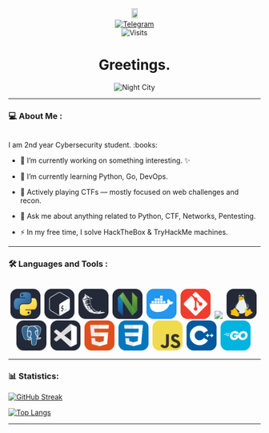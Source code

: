 <div align="center" class="Header">
  <img src="https://i.pinimg.com/736x/45/74/22/4574220bdb8ec123f1443478b98b733c.jpg" width="15%" height="15%"/><br/>
</div>
<div align="center" class="Contact">
<a href="https://t.me/pxtassium0"><img src="https://img.shields.io/badge/Telegram-008cf0?style=for-the-badge&logo=telegram&logoColor=white" alt="Telegram"/></a>
</div>
<div align="center">
  <img src="https://komarev.com/ghpvc/?username=Qurclinc&style=flat-square&color=blue" alt="Visits"/>
</div>

<div align="center"><b><h1>Greetings.</h1></b></div>

<div align="center">
  <img src="https://i.pinimg.com/originals/9e/bc/54/9ebc549a09fbda098d4dbb388362306c.jpg" alt="Night City" width="55%" height="55%"/>
  <!-- <img src="https://media4.giphy.com/media/v1.Y2lkPTc5MGI3NjExaG1jNmk4YTVocGJuZnZ4eHY3cWM0Y2hmcmxsbG1kbjc4YWx6YzBmbiZlcD12MV9pbnRlcm5hbF9naWZfYnlfaWQmY3Q9Zw/kjETcOXKdbYLS/giphy.gif" width="25%" height="25%"/> -->
  <!-- <img src="https://media3.giphy.com/media/v1.Y2lkPTc5MGI3NjExc3ZpMjI4aWtqOXl3Y21zbHhzdzU5Y3RxZXR3YnV5cDN6NnA4cHlubSZlcD12MV9pbnRlcm5hbF9naWZfYnlfaWQmY3Q9Zw/ggK04fdPVARRtH8w7G/giphy.gif"/> -->
</div>

---

### :computer: About Me :

<br/>
I am 2nd year Cybersecurity student. :books:
<br/>

- :telescope: I’m currently working on something interesting. :sparkles:

- :seedling: I’m currently learning Python, Go, DevOps.

- :mag_right: Actively playing CTFs — mostly focused on web challenges and recon.

- :speech_balloon: Ask me about anything related to Python, CTF, Networks, Pentesting. 

- :zap: In my free time, I solve HackTheBox & TryHackMe machines.

---

### :hammer_and_wrench: Languages and Tools :
<br/>
<div align="center">
  <img src="https://github.com/tandpfun/skill-icons/raw/main/icons/Python-Dark.svg" height="60" />&nbsp;
  <img src="https://github.com/tandpfun/skill-icons/raw/main/icons/Bash-Dark.svg" height="60" />&nbsp;
  <img src="https://github.com/tandpfun/skill-icons/raw/main/icons/Flask-Dark.svg" height="60" />&nbsp;
  <img src="https://github.com/tandpfun/skill-icons/raw/main/icons/NeoVim-Dark.svg" height="60" />&nbsp;
  <img src="https://github.com/tandpfun/skill-icons/raw/main/icons/Docker.svg" height="60" />&nbsp;
  <img src="https://github.com/tandpfun/skill-icons/raw/main/icons/Git.svg" height="60" />&nbsp;
  <img src="https://github.com/tandpfun/skill-icons/raw/main/icons/Kali-Dark.svg" height="60" />&nbsp;
  <img src="https://github.com/tandpfun/skill-icons/raw/main/icons/Linux-Dark.svg" height="60" />&nbsp;
  <img src="https://github.com/tandpfun/skill-icons/blob/main/icons/PostgreSQL-Dark.svg" height="60" />&nbsp;
  <img src="https://github.com/tandpfun/skill-icons/blob/main/icons/VSCode-Dark.svg" height="60" />&nbsp;
  <img src="https://github.com/tandpfun/skill-icons/blob/main/icons/HTML.svg" height="60" />&nbsp;
  <img src="https://github.com/tandpfun/skill-icons/blob/main/icons/CSS.svg" height="60" />&nbsp;
  <img src="https://github.com/tandpfun/skill-icons/blob/main/icons/JavaScript.svg" height="60" />&nbsp;
  <img src="https://github.com/tandpfun/skill-icons/raw/main/icons/CPP.svg" height="60" />&nbsp;
  <img src="https://github.com/tandpfun/skill-icons/raw/main/icons/GoLang.svg" height="60" />&nbsp;
</div>
  
---

### :bar_chart: Statistics:
[![GitHub Streak](http://github-readme-streak-stats.herokuapp.com?user=Qurclinc&theme=dark&background=000000)](https://git.io/streak-stats)

[![Top Langs](https://github-readme-stats.vercel.app/api/top-langs/?username=Qurclinc&layout=compact&theme=vision-friendly-dark)](https://github.com/anuraghazra/github-readme-stats)

---

<!--
**Qurclinc/Qurclinc** is a ✨ _special_ ✨ repository because its `README.md` (this file) appears on your GitHub profile.

Here are some ideas to get you started:

- 🔭 I’m currently working on ...
- 🌱 I’m currently learning ...
- 👯 I’m looking to collaborate on ...
- 🤔 I’m looking for help with ...
- 💬 Ask me about ...
- 📫 How to reach me: ...
- 😄 Pronouns: ...
- ⚡ Fun fact: ...
-->
